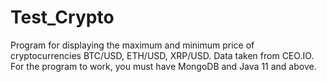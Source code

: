 # Test_Crypto
Program for displaying the maximum and minimum price of cryptocurrencies BTC/USD, ETH/USD, XRP/USD. Data taken from CEO.IO.
For the program to work, you must have MongoDB and Java 11 and above.

